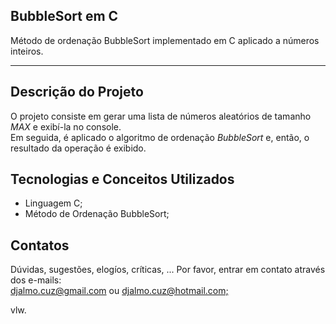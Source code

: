 <h2>BubbleSort em C</h2>

Método de ordenação BubbleSort implementado em C aplicado a números inteiros.

<hr />

<h2>Descrição do Projeto</h2>

<p>
O projeto consiste em gerar uma lista de números aleatórios de tamanho <em>MAX</em> e exibí-la no console. <br />
Em seguida, é aplicado o algoritmo de ordenação <i>BubbleSort</i> e, então, o resultado da operação é exibido.
</p>

<h2>Tecnologias e Conceitos Utilizados</h2>

<ul>
  <li>Linguagem C;</li>
  <li>Método de Ordenação BubbleSort;</li>
</ul>
<h2>Contatos</h2>

<p>
Dúvidas, sugestões, elogíos, críticas, ... Por favor, entrar em contato através dos e-mails: <br />
<a href="mailto:djalmo.cruz@gmail.com">djalmo.cuz@gmail.com</a> ou <a href="mailto:djalmo.cruz@hotmail.com">djalmo.cuz@hotmail.com;</a>
</p>

<p>vlw.</p>
